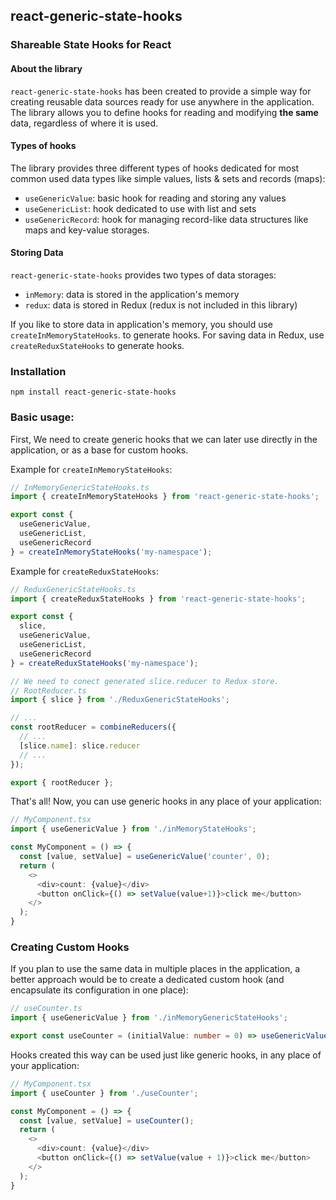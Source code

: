 ## react-generic-state-hooks
### Shareable State Hooks for React

#### About the library
`react-generic-state-hooks` has been created to provide a simple way for creating reusable data sources
ready for use anywhere in the application.
The library allows you to define hooks for reading and modifying **the same** data, regardless of where it is used.

#### Types of hooks
The library provides three different types of hooks dedicated for most common used
data types like simple values, lists & sets and records (maps):
- `useGenericValue`: basic hook for reading and storing any values
- `useGenericList`: hook dedicated to use with list and sets
- `useGenericRecord`: hook for managing record-like data structures like maps and key-value storages.

#### Storing Data
`react-generic-state-hooks` provides two types of data storages:
- `inMemory`: data is stored in the application's memory
- `redux`: data is stored in Redux (redux is not included in this library)

If you like to store data in application's memory,
you should use `createInMemoryStateHooks`. to generate hooks. 
For saving data in Redux, use `createReduxStateHooks` to generate hooks.


### Installation
`npm install react-generic-state-hooks`

### Basic usage:
First, We need to create generic hooks that we can later use 
directly in the application, or as a base for custom hooks.

Example for `createInMemoryStateHooks`:
~~~typescript jsx
// InMemoryGenericStateHooks.ts
import { createInMemoryStateHooks } from 'react-generic-state-hooks';

export const {
  useGenericValue,
  useGenericList,
  useGenericRecord
} = createInMemoryStateHooks('my-namespace');
~~~

Example for `createReduxStateHooks`:
~~~typescript jsx
// ReduxGenericStateHooks.ts
import { createReduxStateHooks } from 'react-generic-state-hooks';

export const {
  slice,
  useGenericValue,
  useGenericList,
  useGenericRecord
} = createReduxStateHooks('my-namespace');

// We need to conect generated slice.reducer to Redux store.
// RootReducer.ts
import { slice } from './ReduxGenericStateHooks';

// ...
const rootReducer = combineReducers({
  // ...
  [slice.name]: slice.reducer
  // ...
});

export { rootReducer };
~~~
That's all! Now, you can use generic hooks in any place of your application:

~~~typescript jsx
// MyComponent.tsx
import { useGenericValue } from './inMemoryStateHooks';

const MyComponent = () => {
  const [value, setValue] = useGenericValue('counter', 0);
  return (
    <>
      <div>count: {value}</div>
      <button onClick={() => setValue(value+1)}>click me</button>
    </>
  );
}
~~~

### Creating Custom Hooks
If you plan to use the same data in multiple places in the application, 
a better approach would be to create a dedicated custom hook (and encapsulate its configuration in one place):
~~~typescript jsx
// useCounter.ts
import { useGenericValue } from './inMemoryGenericStateHooks';

export const useCounter = (initialValue: number = 0) => useGenericValue('counter', initialValue);
~~~
Hooks created this way can be used just like generic hooks, in any place of your application:
~~~typescript jsx
// MyComponent.tsx
import { useCounter } from './useCounter';

const MyComponent = () => {
  const [value, setValue] = useCounter();
  return (
    <>
      <div>count: {value}</div>
      <button onClick={() => setValue(value + 1)}>click me</button>
    </>
  );
}
~~~
